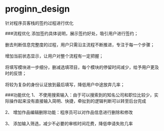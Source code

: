 # proginn_design
针对程序员客栈的签约过程进行优化

###流程优化
添加签约具体说明，展示签约好处，吸引用户进行签约；<br>  
删去判断信息完整度的过程，用户只需沿主流程不断推进，专注于每一个步骤；<br>  
增加当前状态显示，让用户对整个流程有一定把握；<br>  
将填写模块进一步细分，删减选填项目，每个模块的停留时间减少，给予用户更及时的反馈；<br>  
将较为复杂的身份认证放到最后填写，降低用户中途放弃几率；<br>  

###功能优化
1、	不使用搜索输入：由于可以搜索到的知名公司和职位比较少，实际操作起来没有直接输入简明、快捷，牵扯到的逻辑判断可以转至后台完成<br>  
2、	增加作品编辑删除功能：程序员可以对作品信息进行删除和修改<br>  
3、	添加输入筛选，减少不必要的审核时间花费，降低申请失败几率<br>  


